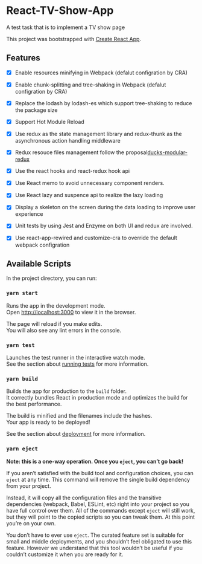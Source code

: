 # React-TV-Show-App
A test task that is to implement a TV show page

This project was bootstrapped with [Create React App](https://github.com/facebook/create-react-app).

## Features
- [x] Enable resources minifying in Webpack (defalut configration by CRA)
- [x] Enable chunk-splitting and tree-shaking in Webpack (defalut configration by CRA)
- [x] Replace the lodash by lodash-es which support tree-shaking to reduce the package size
- [x] Support Hot Module Reload
- [x] Use redux as the state management library and redux-thunk as the asynchronous action handling middleware
- [x] Redux resouce files management follow the proposal[ducks-modular-redux](https://github.com/erikras/ducks-modular-redux)
- [x] Use the react hooks and react-redux hook api
- [x] Use React memo to avoid unnecessary component renders.
- [x] Use React lazy and suspence api to realize the lazy loading
- [x] Display a skeleton on the screen during the data loading to improve user experience
- [x] Unit tests by using Jest and Enzyme on both UI and redux are involved.
- [x] Use react-app-rewired and customize-cra to override the default webpack configration


## Available Scripts

In the project directory, you can run:

### `yarn start`

Runs the app in the development mode.<br />
Open [http://localhost:3000](http://localhost:3000) to view it in the browser.

The page will reload if you make edits.<br />
You will also see any lint errors in the console.

### `yarn test`

Launches the test runner in the interactive watch mode.<br />
See the section about [running tests](https://facebook.github.io/create-react-app/docs/running-tests) for more information.

### `yarn build`

Builds the app for production to the `build` folder.<br />
It correctly bundles React in production mode and optimizes the build for the best performance.

The build is minified and the filenames include the hashes.<br />
Your app is ready to be deployed!

See the section about [deployment](https://facebook.github.io/create-react-app/docs/deployment) for more information.

### `yarn eject`

**Note: this is a one-way operation. Once you `eject`, you can’t go back!**

If you aren’t satisfied with the build tool and configuration choices, you can `eject` at any time. This command will remove the single build dependency from your project.

Instead, it will copy all the configuration files and the transitive dependencies (webpack, Babel, ESLint, etc) right into your project so you have full control over them. All of the commands except `eject` will still work, but they will point to the copied scripts so you can tweak them. At this point you’re on your own.

You don’t have to ever use `eject`. The curated feature set is suitable for small and middle deployments, and you shouldn’t feel obligated to use this feature. However we understand that this tool wouldn’t be useful if you couldn’t customize it when you are ready for it.

